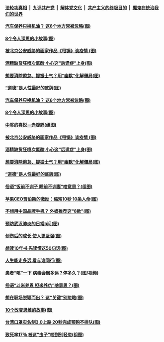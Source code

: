 ####  [法轮功真相](../../../../basic/blob/master/README.md?t=04261101) &nbsp;|&nbsp; [九评共产党](../../../../9ping.md/blob/master/README.md?t=04261101) &nbsp;|&nbsp; [解体党文化](../../../../jtdwh.md/blob/master/README.md?t=04261101)  &nbsp;|&nbsp; [共产主义的终极目的](../../../../gczydzjmd.md/blob/master/README.md?t=04261101) &nbsp;|&nbsp; [魔鬼在统治我们的世界](../../../../mgztzwmdsj.md/blob/master/README.md?t=04261101) 

#### [汽车保养只换机油？ 这6个地方常被忽略(图)](../pages/p8/931062.md?t=04261101) 

#### [8个令人深思的小故事(图)](../pages/p8/930845.md?t=04261101) 

#### [被北京公安威胁的画家作品《甩锅》谈疫情 (图)](../pages/p8/930159.md?t=04261101) 

#### [酒精缺货狂喷次氯酸 小心这“后遗症”上身(图)](../pages/p8/931023.md?t=04261101) 

#### [想要消除倦怠、提振士气？用“幽默”化解僵局(图)](../pages/p8/930795.md?t=04261101) 

#### [“道德”是人性最好的底牌(图)](../pages/p8/930607.md?t=04261101) 

#### [汽车保养只换机油？ 这6个地方常被忽略(图)](../pages/p8/931062.md?t=04261101) 

#### [8个令人深思的小故事(图)](../pages/p8/930845.md?t=04261101) 

#### [中奖的喜悦－赤腹鸫(组图)](../pages/p8/931070.md?t=04261101) 

#### [被北京公安威胁的画家作品《甩锅》谈疫情 (图)](../pages/p8/930159.md?t=04261101) 

#### [酒精缺货狂喷次氯酸 小心这“后遗症”上身(图)](../pages/p8/931023.md?t=04261101) 

#### [想要消除倦怠、提振士气？用“幽默”化解僵局(图)](../pages/p8/930795.md?t=04261101) 

#### [“道德”是人性最好的底牌(图)](../pages/p8/930607.md?t=04261101) 

#### [俗语“饭前不训子 睡前不训妻”啥意思？(组图)](../pages/p8/930774.md?t=04261101) 

#### [苹果CEO贾伯斯的激励：缩短10秒 10条人命(图)](../pages/p8/930596.md?t=04261101) 

#### [不想用中国品牌手机？ 外媒推荐这“8款”(图)](../pages/p8/930914.md?t=04261101) 

#### [预防武汉肺炎的日常5问(图)](../pages/p8/930906.md?t=04261101) 

#### [创伤后的成长 使人更坚强(图)](../pages/p8/930873.md?t=04261101) 

#### [想读10年书 先读懂这50句话(图)](../pages/p8/930778.md?t=04261101) 

#### [人生能走多远 看与谁同行(图)](../pages/p8/930588.md?t=04261101) 

#### [患者“咳”一下 病毒会飘多远？停多久？(图/视频)](../pages/p8/930782.md?t=04261101) 

#### [俗语“斗米养恩 担米养仇”啥意思？(图)](../pages/p8/930770.md?t=04261101) 

#### [想在职场脱颖而出？ 这“关键”别忽略(图)](../pages/p8/930723.md?t=04261101) 

#### [10个改变思维的故事(图)](../pages/p8/930082.md?t=04261101) 

#### [台湾口罩实名制3.0上路 20秒完成预购不排队(图)](../pages/p8/930687.md?t=04261101) 

#### [致死率17％ 被这“虫子”咬到别轻忽(组图)](../pages/p8/930680.md?t=04261101) 

